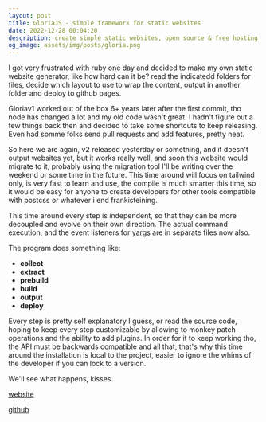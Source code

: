 ```yaml
---
layout: post
title: GloriaJS - simple framework for static websites
date: 2022-12-28 00:04:20
description: create simple static websites, open source & free hosting
og_image: assets/img/posts/gloria.png
---
```


I got very frustrated with ruby one day and decided to make my own static website generator, like how hard can it be? read the indicatedd folders for files, decide which layout to use to wrap the content, output in another folder and deploy to github pages.

Gloriav1 worked out of the box 6+ years later after the first commit, tho node has changed a lot and my old code wasn't great. I hadn't figure out a few things back then and decided to take some shortcuts to keep releasing. Even had somme folks send pull requests and add features, pretty neat.

So here we are again, v2 released yesterday or something, and it doesn't output websites yet, but it works really well, and soon this website would migrate to it, probably using the migration tool I'll be writing over the weekend or some time in the future. This time around will focus on tailwind only, is very fast to learn and use, the compile is much smarter this time, so it would be easy for anyone to create developers for other tools compatible with postcss or whatever i end frankisteining.

This time around every step is independent, so that they can be more decoupled and evolve on their own direction. The actual command execution, and the event listeners for [yargs](http://yargs.js.org/) are in separate files now also.

The program does something like:
- **collect**
- **extract**
- **prebuild**
- **build**
- **output**
- **deploy**

Every step is pretty self explanatory I guess, or read the source code, hoping to keep every step customizable by allowing to monkey patch operations and the ability to add plugins. In order for it to keep working tho, the API must be backwards compatible and all that, that's why this time around the installation is local to the project, easier to ignore the whims of the developer if you can lock to a version.

We'll see what happens, kisses.

[website](https://gloria.js.org/)

[github](https://github.com/gloriajs/gloria)
